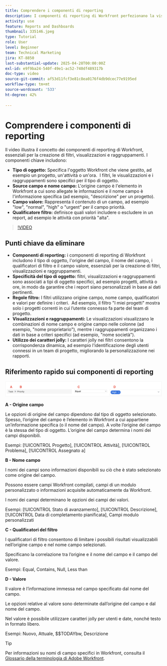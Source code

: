 ```yaml
---
title: Comprendere i componenti di reporting
description: I componenti di reporting di Workfront perfezionano la visualizzazione dei dati con filtri basati su oggetti, viste dinamiche, raggruppamenti strutturati e funzionalità con caratteri jolly per ottenere informazioni personalizzate.
activity: use
feature: Reports and Dashboards
thumbnail: 335146.jpeg
type: Tutorial
role: User
level: Beginner
team: Technical Marketing
jira: KT-8850
last-substantial-update: 2025-04-28T00:00:00Z
exl-id: e9f9ba24-540f-49e1-ac52-740df489317b
doc-type: video
source-git-commit: af53d11fcf3e81c8ea0176f4db9dcec77e9195ed
workflow-type: tm+mt
source-wordcount: '533'
ht-degree: 42%

---
```


# Comprendere i componenti di reporting

Il video illustra il concetto dei componenti di reporting di Workfront, essenziali per la creazione di filtri, visualizzazioni e raggruppamenti. I componenti chiave includono:

* **Tipo di oggetto:** Specifica l&#39;oggetto Workfront che viene gestito, ad esempio un progetto, un&#39;attività o un&#39;ora. &#x200B; I filtri, le visualizzazioni e i raggruppamenti sono specifici per il tipo di oggetto. &#x200B;
* **Source campo e nome campo:** L&#39;origine campo è l&#39;elemento in Workfront a cui sono allegate le informazioni e il nome campo è l&#39;informazione specifica (ad esempio, &quot;descrizione&quot; per un progetto). &#x200B;
* **Campo valore:** Rappresenta il contenuto di un campo, ad esempio &quot;low&quot;, &quot;normal&quot;, &quot;high&quot; o &quot;urgent&quot; per il campo priorità. &#x200B;
* **Qualificatore filtro:** definisce quali valori includere o escludere in un report, ad esempio le attività con priorità &quot;alta&quot;. &#x200B;


>[!VIDEO](https://video.tv.adobe.com/v/3447029/?quality=12&learn=on&captions=ita)

## Punti chiave da eliminare

* **Componenti di reporting:** i componenti di reporting di Workfront includono il tipo di oggetto, l&#39;origine del campo, il nome del campo, i qualificatori di filtro e il campo valore, essenziali per la creazione di filtri, visualizzazioni e raggruppamenti. &#x200B;
* **Specificità del tipo di oggetto:** filtri, visualizzazioni e raggruppamenti sono associati a tipi di oggetto specifici, ad esempio progetti, attività o ore, in modo da garantire che i report siano personalizzati in base ai dati pertinenti. &#x200B;
* **Regole filtro:** I filtri utilizzano origine campo, nome campo, qualificatori e valori per definire i criteri. &#x200B; Ad esempio, il filtro &quot;I miei progetti&quot; mostra solo i progetti correnti in cui l’utente connesso fa parte del team di progetto. &#x200B;
* **Visualizzazioni e raggruppamenti:** Le visualizzazioni visualizzano le combinazioni di nome campo e origine campo nelle colonne (ad esempio, &quot;nome proprietario&quot;), mentre i raggruppamenti organizzano i dati in base a criteri specifici (ad esempio, &quot;nome società&quot;). &#x200B;
* **Utilizzo dei caratteri jolly:** I caratteri jolly nei filtri consentono la corrispondenza dinamica, ad esempio l&#39;identificazione degli utenti connessi in un team di progetto, migliorando la personalizzazione nei rapporti. &#x200B;

## Riferimento rapido sui componenti di reporting

![Immagine della schermata per creare un filtro](assets/reporting-components-1.png)

**A - Origine campo**

Le opzioni di origine del campo dipendono dal tipo di oggetto selezionato. Spesso, l’origine del campo è l’elemento in Workfront a cui appartiene un’informazione specifica (o il nome del campo). A volte l’origine del campo è la stessa del tipo di oggetto.
L’origine del campo determina i nomi dei campi disponibili.

Esempi: [!UICONTROL Progetto], [!UICONTROL Attività], [!UICONTROL Problema], [!UICONTROL Assegnato a]

**B - Nome campo**

I nomi dei campi sono informazioni disponibili su ciò che è stato selezionato come origine del campo.

Possono essere campi Workfront compilati, campi di un modulo personalizzato o informazioni acquisite automaticamente da Workfront.

I nomi dei campi determinano le opzioni dei campi dei valori.

Esempi: [!UICONTROL Stato di avanzamento], [!UICONTROL Descrizione], [!UICONTROL Data di completamento pianificata], Campi modulo personalizzati

**C - Qualificatori del filtro**

I qualificatori di filtro consentono di limitare i possibili risultati visualizzabili nell’origine campo e nel nome campo selezionati.

Specificano la correlazione tra l’origine e il nome del campo e il campo del valore.

Esempi: Equal, Contains, Null, Less than

**D - Valore**

Il valore è l’informazione immessa nel campo specificato dal nome del campo.

Le opzioni relative al valore sono determinate dall’origine del campo e dal nome del campo.

Nel valore è possibile utilizzare caratteri jolly per utenti e date, nonché testo in formato libero.

Esempi: Nuovo, Attuale, $$TODAYbw, Descrizione

>[!TIP]
>
>Per informazioni su nomi di campo specifici in Workfront, consulta il [Glossario della terminologia di Adobe Workfront](https://experienceleague.adobe.com/docs/workfront/using/basics/workfront-terminology-glossary.html?lang=it).


